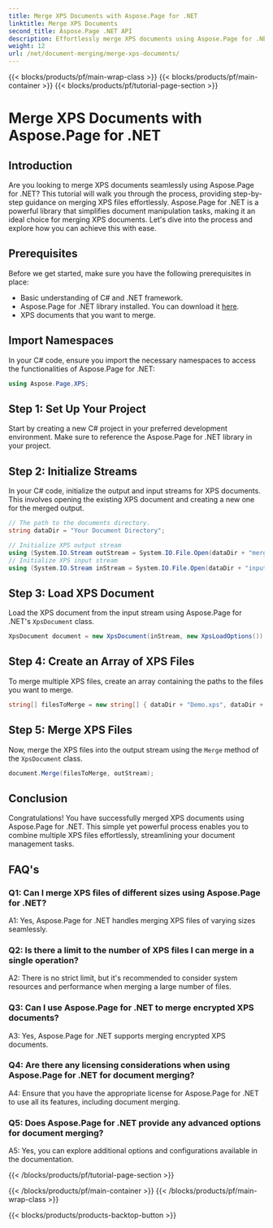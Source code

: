 ```yaml
---
title: Merge XPS Documents with Aspose.Page for .NET
linktitle: Merge XPS Documents
second_title: Aspose.Page .NET API
description: Effortlessly merge XPS documents using Aspose.Page for .NET. Follow our step-by-step guide for seamless document management.
weight: 12
url: /net/document-merging/merge-xps-documents/
---
```


{{< blocks/products/pf/main-wrap-class >}}
{{< blocks/products/pf/main-container >}}
{{< blocks/products/pf/tutorial-page-section >}}

# Merge XPS Documents with Aspose.Page for .NET

## Introduction

Are you looking to merge XPS documents seamlessly using Aspose.Page for .NET? This tutorial will walk you through the process, providing step-by-step guidance on merging XPS files effortlessly. Aspose.Page for .NET is a powerful library that simplifies document manipulation tasks, making it an ideal choice for merging XPS documents. Let's dive into the process and explore how you can achieve this with ease.

## Prerequisites

Before we get started, make sure you have the following prerequisites in place:

- Basic understanding of C# and .NET framework.
- Aspose.Page for .NET library installed. You can download it [here](https://releases.aspose.com/page/net/).
- XPS documents that you want to merge.

## Import Namespaces

In your C# code, ensure you import the necessary namespaces to access the functionalities of Aspose.Page for .NET:

```csharp
using Aspose.Page.XPS;
```

## Step 1: Set Up Your Project

Start by creating a new C# project in your preferred development environment. Make sure to reference the Aspose.Page for .NET library in your project.

## Step 2: Initialize Streams

In your C# code, initialize the output and input streams for XPS documents. This involves opening the existing XPS document and creating a new one for the merged output.

```csharp
// The path to the documents directory.
string dataDir = "Your Document Directory";

// Initialize XPS output stream
using (System.IO.Stream outStream = System.IO.File.Open(dataDir + "mergedXPSfiles.xps", System.IO.FileMode.OpenOrCreate, System.IO.FileAccess.Write))
// Initialize XPS input stream
using (System.IO.Stream inStream = System.IO.File.Open(dataDir + "input.xps", System.IO.FileMode.Open))
```

## Step 3: Load XPS Document

Load the XPS document from the input stream using Aspose.Page for .NET's `XpsDocument` class.

```csharp
XpsDocument document = new XpsDocument(inStream, new XpsLoadOptions());
```

## Step 4: Create an Array of XPS Files

To merge multiple XPS files, create an array containing the paths to the files you want to merge.

```csharp
string[] filesToMerge = new string[] { dataDir + "Demo.xps", dataDir + "sample.xps" };
```

## Step 5: Merge XPS Files

Now, merge the XPS files into the output stream using the `Merge` method of the `XpsDocument` class.

```csharp
document.Merge(filesToMerge, outStream);
```

## Conclusion

Congratulations! You have successfully merged XPS documents using Aspose.Page for .NET. This simple yet powerful process enables you to combine multiple XPS files effortlessly, streamlining your document management tasks.

## FAQ's

### Q1: Can I merge XPS files of different sizes using Aspose.Page for .NET?

A1: Yes, Aspose.Page for .NET handles merging XPS files of varying sizes seamlessly.

### Q2: Is there a limit to the number of XPS files I can merge in a single operation?

A2: There is no strict limit, but it's recommended to consider system resources and performance when merging a large number of files.

### Q3: Can I use Aspose.Page for .NET to merge encrypted XPS documents?

A3: Yes, Aspose.Page for .NET supports merging encrypted XPS documents.

### Q4: Are there any licensing considerations when using Aspose.Page for .NET for document merging?

A4: Ensure that you have the appropriate license for Aspose.Page for .NET to use all its features, including document merging.

### Q5: Does Aspose.Page for .NET provide any advanced options for document merging?

A5: Yes, you can explore additional options and configurations available in the documentation.

{{< /blocks/products/pf/tutorial-page-section >}}

{{< /blocks/products/pf/main-container >}}
{{< /blocks/products/pf/main-wrap-class >}}

{{< blocks/products/products-backtop-button >}}
